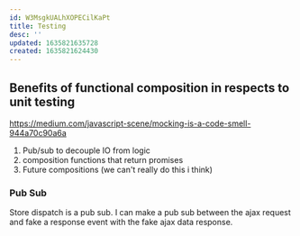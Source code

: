 ```yaml
---
id: W3MsgkUALhXOPECilKaPt
title: Testing
desc: ''
updated: 1635821635728
created: 1635821624430
---
```


## Benefits of functional composition in respects to unit testing

https://medium.com/javascript-scene/mocking-is-a-code-smell-944a70c90a6a

1. Pub/sub to decouple IO from logic
2. composition functions that return promises
3. Future compositions (we can't really do this i think)

### Pub Sub

Store dispatch is a pub sub. I can make a pub sub between the ajax request and fake a response event with the fake ajax data response.
